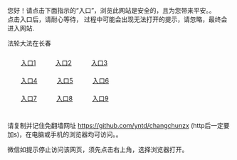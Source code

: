 您好！请点击下面指示的“入口”，浏览此网站是安全的，且为您带来平安。。 <br/>
点击入口后，请耐心等待， 过程中可能会出现无法打开的提示，请忽略，最终会进入网站. </br>

法轮大法在长春<br/>
<div style="padding:10px"><a style="margin:20px" target="_blank" href="https://d28m7tabjg2xt9.cloudfront.net/2Qpsp?pfrwn" id="ccLink1" rel="nofollow">入口1</a> <a target="_blank" style="margin:20px" href="https://d1xvgp06fsdcxw.cloudfront.net/2Qpsp?uasrno" id="ccLink2" rel="nofollow">入口2</a> <a style="margin:20px" target="_blank" href="https://d2et8t1rct2ny9.cloudfront.net/2Qpsp?hwvrxn" id="ccLink3" rel="nofollow">入口3</a></div>

<div style="padding:10px" ><a style="margin:20px" target="_blank" href="https://d28m7tabjg2xt9.cloudfront.net/2Qpsp?pfrwn" id="ccLink4" rel="nofollow">入口4</a> <a style="margin:20px" href="https://d1xvgp06fsdcxw.cloudfront.net/2Qpsp?uasrno" target="_blank" id="ccLink5" rel="nofollow">入口5</a> <a style="margin:20px" href="https://d2et8t1rct2ny9.cloudfront.net/2Qpsp?hwvrxn" target="_blank" id="ccLink6" rel="nofollow">入口6</a></div>

<div style="padding:10px"><a style="margin:20px" target="_blank" href="https://d28m7tabjg2xt9.cloudfront.net/2Qpsp?pfrwn" id="ccLink7" rel="nofollow">入口7</a> <a style="margin:20px" href="https://d1xvgp06fsdcxw.cloudfront.net/2Qpsp?uasrno" target="_blank" id="ccLink8" rel="nofollow">入口8</a> <a style="margin:20px" target="_blank" href="https://d2et8t1rct2ny9.cloudfront.net/2Qpsp?hwvrxn" id="ccLink9" rel="nofollow">入口9</a></div>

<br/>



请复制并记住免翻墙网址 https://github.com/yntd/changchunzx (http后一定要加s)，在电脑或手机的浏览器均可访问。。<br/>

微信如提示停止访问该网页，须先点击右上角，选择浏览器打开。
